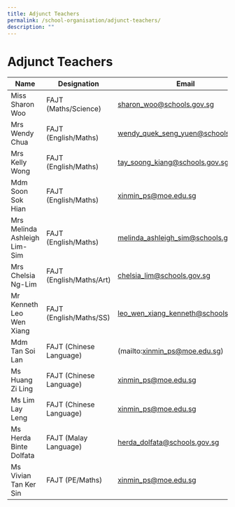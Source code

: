 ```yaml
---
title: Adjunct Teachers
permalink: /school-organisation/adjunct-teachers/
description: ""
---
```

# **Adjunct Teachers**

| Name 	| Designation 	| Email 	|
|---	|---	|---	|
| Miss Sharon Woo 	| FAJT (Maths/Science) 	| [sharon_woo@schools.gov.sg](mailto:sharon_woo@schools.gov.sg) 	|
| Mrs Wendy Chua 	| FAJT (English/Maths) 	| [wendy_quek_seng_yuen@schools.gov.sg](mailto:wendy_quek_seng_yuen@schools.gov.sg) 	|
| Mrs Kelly Wong 	| FAJT (English/Maths)  	| [tay_soong_kiang@schools.gov.sg](mailto:tay_soong_kiang@schools.gov.sg) 	|
| Mdm Soon Sok Hian 	| FAJT (English/Maths) 	| [xinmin_ps@moe.edu.sg](mailto:xinmin_ps@moe.edu.sg) 	|
| Mrs Melinda Ashleigh Lim-Sim 	| FAJT (English/Maths) 	| [melinda_ashleigh_sim@schools.gov.sg](mailto:melinda_ashleigh_sim@schools.gov.sg) 	|
| Mrs Chelsia Ng-Lim 	| FAJT (English/Maths/Art) 	| [chelsia_lim@schools.gov.sg](mailto:chelsia_lim@schools.gov.sg) 	|
| Mr Kenneth Leo Wen Xiang 	| FAJT (English/Maths/SS) 	| [leo_wen_xiang_kenneth@schools.gov.sg](mailto:leo_wen_xiang_kenneth@schools.gov.sg) 	|
| Mdm Tan Soi Lan 	| FAJT (Chinese Language) 	| (mailto:xinmin_ps@moe.edu.sg) 	|
| Ms Huang Zi Ling 	| FAJT (Chinese Language) 	| [xinmin_ps@moe.edu.sg](mailto:xinmin_ps@moe.edu.sg) 	|
| Ms Lim Lay Leng 	| FAJT (Chinese Language) 	| [xinmin_ps@moe.edu.sg](mailto:xinmin_ps@moe.edu.sg) 	|
| Ms Herda Binte Dolfata 	| FAJT (Malay Language) 	| [herda_dolfata@schools.gov.sg](mailto:herda_dolfata@schools.gov.sg) 	|
| Ms Vivian Tan Ker Sin 	| FAJT (PE/Maths)  	| [xinmin_ps@moe.edu.sg](mailto:xinmin_ps@moe.edu.sg) 	|